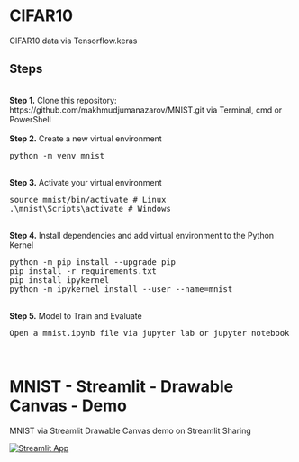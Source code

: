 # CIFAR10
<p>CIFAR10 data via Tensorflow.keras
  
## Steps
<br />
<b>Step 1.</b> Clone this repository: https://github.com/makhmudjumanazarov/MNIST.git via Terminal, cmd or PowerShell
<br/><br/>
<b>Step 2.</b> Create a new virtual environment 
<pre>
python -m venv mnist
</pre> 
<br/>
<b>Step 3.</b> Activate your virtual environment
<pre>
source mnist/bin/activate # Linux
.\mnist\Scripts\activate # Windows 
</pre>
<br/>
<b>Step 4.</b> Install dependencies and add virtual environment to the Python Kernel
<pre>
python -m pip install --upgrade pip
pip install -r requirements.txt
pip install ipykernel
python -m ipykernel install --user --name=mnist
</pre>
<br/>
<b>Step 5.</b> Model to Train and Evaluate
<pre>
Open a mnist.ipynb file via jupyter lab or jupyter notebook commands
</pre> 
<br/>



# MNIST - Streamlit - Drawable Canvas - Demo

MNIST via Streamlit Drawable Canvas demo on Streamlit Sharing

[![Streamlit App](https://static.streamlit.io/badges/streamlit_badge_black_white.svg)](https://share.streamlit.io/makhmudjumanazarov/cifar10/main/app.py)
